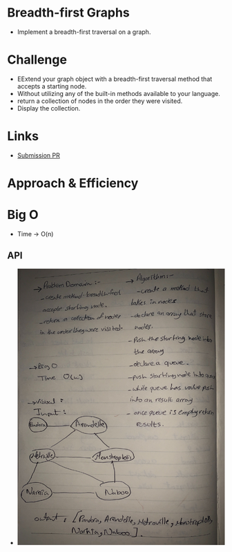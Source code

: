 # Breadth-first Graphs
  - Implement a breadth-first traversal on a graph.

# Challenge
  - EExtend your graph object with a breadth-first traversal method that accepts a starting node.
  - Without utilizing any of the built-in methods available to your language.
  - return a collection of nodes in the order they were visited.
  - Display the collection.

# Links
  - [Submission PR](https://github.com/amal-401-advanced-javascript/data-structures-and-algorithms/pull/41)


# Approach & Efficiency
# Big O
  - Time -> O(n)

## API
 - ![](../../assets/graphbreadth.jpg)